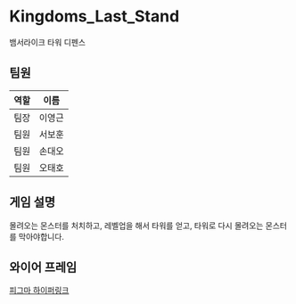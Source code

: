 # Kingdoms_Last_Stand
 뱀서라이크 타워 디펜스

팀원
--
|역할|이름|
|------|---|
|팀장|이영근|
|팀원|서보훈|
|팀원|손대오|
|팀원|오태호|


게임 설명
--
몰려오는 몬스터를 처치하고, 레벨업을 해서 타워를 얻고, 타워로 다시 몰려오는 몬스터를 막아야합니다.

와이어 프레임
-- 

[피그마 하이퍼링크](https://www.figma.com/board/Mney56xkg7LTGpDbyZjuQj/16_Tower_Defense?node-id=0-1&t=pDwhEwiTSxWPwvaz-1)


